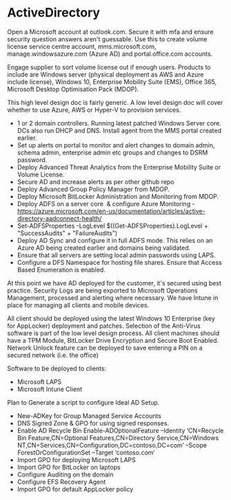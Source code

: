 # ActiveDirectory

Open a Microsoft account at outlook.com. Secure it with mfa and ensure security question answers aren't guessable. Use this to create volume license service centre account, mms.microsoft.com, manage.windowsazure.com (Azure AD) and portal.office.com accounts.

Engage supplier to sort volume license out if enough users. Products to include are Windows server (physical deployment as AWS and Azure include license), Windows 10, Enterprise Mobility Suite (EMS), Office 365, Microsoft Desktop Optimisation Pack (MDOP).

This high level design doc is fairly generic. A low level design doc will cover whether to use Azure, AWS or Hyper-V to provision services.

 - 1 or 2 domain controllers. Running latest patched Windows Server core. DCs also run DHCP and DNS. Install agent from the MMS portal created earlier. 
 - Set up alerts on portal to monitor and alert changes to domain admin, schema admin, enterprise admin etc groups and changes to DSRM password.
 - Deploy Advanced Threat Analytics from the Enterprise Mobility Suite or Volume License.
 - Secure AD and increase alerts as per other github repo
 - Deploy Advanced Group Policy Manager from MDOP.
 - Deploy Microsoft BitLocker Administration and Monitoring from MDOP.
 - Deploy ADFS​ on a server core ​ & configure Azure Monitoring - https://azure.microsoft.com/en-us/documentation/articles/active-directory-aadconnect-health/
  - Set-ADFSProperties -LogLevel $((Get-ADFSProperties).LogLevel + "SuccessAudits" + "FailureAudits") 
 - Deploy AD Sync and configure it in full ADFS mode. This relies on an Azure AD being created earlier and domains being validated.
 - Ensure that all servers are setting local admin passwords using LAPS.
 - Configure a DFS Namespace for hosting file shares. Ensure that Access Based Enumeration is enabled.

​At this point we have AD deployed for the customer, it's secured using best practice. Security Logs are being exported to Microsoft Operations Management, processed and alerting where necessary.​  We have Intune in place for managing all clients and mobile devices. ​ 

All client should be deployed using the latest Windows 10 Enterprise (key for AppLocker) deployment and patches. Selection of the Anti-Virus software is part of the low level design process. All client machines should have a TPM Module, BitLocker Drive Encryption and Secure Boot Enabled. Network Unlock feature can be deployed to save entering a PIN on a secured network (i.e. the office)

​Software to be deployed to clients:
 - Microsoft ​LAPS​​
 - Microsoft Intune Client​ 

Plan to Generate a script to configure Ideal AD Setup. 

 - New-ADKey for Group Managed Service Accounts
 - DNS Signed Zone & GPO for using signed responses.
 - Enable AD Recycle Bin
   Enable-ADOptionalFeature –Identity ‘CN=Recycle Bin Feature,CN=Optional Features,CN=Directory Service,CN=Windows NT,CN=Services,CN=Configuration,DC=contoso,DC=com’ –Scope ForestOrConfigurationSet –Target ‘contoso.com’
 - Import GPO for deploying Microsoft LAPS
 - Import GPO for BitLocker on laptops
 - Configure Auditing on the domain
 - Configure EFS Recovery Agent
 - Import GPO for default AppLocker policy